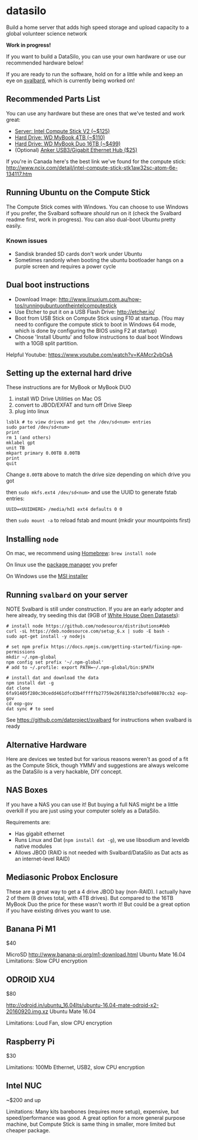 # datasilo

Build a home server that adds high speed storage and upload capacity to a global volunteer science network

**Work in progress!**

If you want to build a DataSilo, you can use your own hardware or use our recommended hardware below!

If you are ready to run the software, hold on for a little while and keep an eye on [svalbard](https://github.com/datproject/svalbard), which is currently being worked on!

## Recommended Parts List

You can use any hardware but these are ones that we've tested and work great:

- [Server: Intel Compute Stick V2 (~$125)](https://www.amazon.com/gp/product/B01AZC4NHS/ref=as_li_tl?ie=UTF8&tag=datproject-20&camp=1789&creative=9325&linkCode=as2&creativeASIN=B01AZC4NHS&linkId=df633291eb6a1066699506cba2987ac2)
- [Hard Drive: WD MyBook 4TB (~$110)](https://www.amazon.com/gp/product/B01LQQHL4E/ref=as_li_tl?ie=UTF8&tag=datproject-20&camp=1789&creative=9325&linkCode=as2&creativeASIN=B01LQQHL4E&linkId=82948e95904232adfce2cf1b7caaf725)
- [Hard Drive: WD MyBook Duo 16TB (~$499)](https://www.amazon.com/gp/product/B01B6BN1CU/ref=as_li_tl?ie=UTF8&tag=datproject-20&camp=1789&creative=9325&linkCode=as2&creativeASIN=B01B6BN1CU&linkId=0e7415c88239907dba15a73be9ef6fb4)
- (Optional) [Anker USB3/Gigabit Ethernet Hub ($25)](https://www.amazon.com/gp/product/B014ZOJX7W/ref=as_li_tl?ie=UTF8&tag=datproject-20&camp=1789&creative=9325&linkCode=as2&creativeASIN=B014ZOJX7W&linkId=73bc96dfe36120b60846299d07d689d7)

If you're in Canada here's the best link we've found for the compute stick: http://www.ncix.com/detail/intel-compute-stick-stk1aw32sc-atom-6e-134117.htm

## Running Ubuntu on the Compute Stick

The Compute Stick comes with Windows. You can choose to use Windows if you prefer, the Svalbard software *should* run on it (check the Svalbard readme first, work in progress). You can also dual-boot Ubuntu pretty easily.

### Known issues

- Sandisk branded SD cards don't work under Ubuntu
- Sometimes randonly when booting the ubuntu bootloader hangs on a purple screen and requires a power cycle

## Dual boot instructions

- Download Image: http://www.linuxium.com.au/how-tos/runningubuntuontheintelcomputestick
- Use Etcher to put it on a USB Flash Drive: http://etcher.io/
- Boot from USB Stick on Compute Stick using F10 at startup. (You may need to configure the compute stick to boot in Windows 64 mode, which is done by configuring the BIOS using F2 at startup)
- Choose 'Install Ubuntu' and follow instructions to dual boot Windows with a 10GB split partition.

Helpful Youtube: https://www.youtube.com/watch?v=KAMcr2vbOsA

## Setting up the external hard drive

These instructions are for MyBook or MyBook DUO

1. install WD Drive Utilities on Mac OS
2. convert to JBOD/EXFAT and turn off Drive Sleep
3. plug into linux

```
lsblk # to view drives and get the /dev/sd<num> entries
sudo parted /dev/sd<num>
print
rm 1 (and others)
mklabel gpt
unit TB
mkpart primary 0.00TB 8.00TB
print
quit
```

Change `8.00TB` above to match the drive size depending on which drive you got

then `sudo mkfs.ext4 /dev/sd<num>` and use the UUID to generate fstab entries:

```
UUID=<UUIDHERE> /media/hd1 ext4 defaults 0 0
```

then `sudo mount -a` to reload fstab and mount (mkdir your mountpoints first)

## Installing `node`

On mac, we recommend using [Homebrew](https://brew.sh/): `brew install node`

On linux use the [package manager](https://nodejs.org/en/download/package-manager/) you prefer

On Windows use the [MSI installer](https://nodejs.org/en/download/)

## Running `svalbard` on your server

NOTE Svalbard is still under construction. If you are an early adopter and here already, try seeding this dat (9GB of [White House Open Datasets](https://twitter.com/denormalize/status/831581871230193664)):

```
# install node https://github.com/nodesource/distributions#deb
curl -sL https://deb.nodesource.com/setup_6.x | sudo -E bash -
sudo apt-get install -y nodejs

# set npm prefix https://docs.npmjs.com/getting-started/fixing-npm-permissions
mkdir ~/.npm-global
npm config set prefix '~/.npm-global'
# add to ~/.profile: export PATH=~/.npm-global/bin:$PATH

# install dat and download the data
npm install dat -g
dat clone 6fa91405f280c30cedd461dfcd3b4fffffb27759e26f8135b7cbdfe08870ccb2 eop-gov
cd eop-gov
dat sync # to seed
```

See https://github.com/datproject/svalbard for instructions when svalbard is ready

## Alternative Hardware

Here are devices we tested but for various reasons weren't as good of a fit as the Compute Stick, though YMMV and suggestions are always welcome as the DataSilo is a very hackable, DIY concept.

## NAS Boxes

If you have a NAS you can use it! But buying a full NAS might be a little overkill if you are just using your computer solely as a DataSilo.

Requirements are:

- Has gigabit ethernet
- Runs Linux and Dat (`npm install dat -g`), we use libsodium and leveldb native modules
- Allows JBOD (RAID is not needed with Svalbard/DataSilo as Dat acts as an internet-level RAID)

## Mediasonic Probox Enclosure

These are a great way to get a 4 drive JBOD bay (non-RAID). I actually have 2 of them (8 drives total, with 4TB drives). But compared to the 16TB MyBook Duo the price for these wasn't worth it! But could be a great option if you have existing drives you want to use.

## Banana Pi M1

$40

MicroSD
http://www.banana-pi.org/m1-download.html Ubuntu Mate 16.04
Limitations: Slow CPU encryption

## ODROID XU4

$80

http://odroid.in/ubuntu_16.04lts/ubuntu-16.04-mate-odroid-x2-20160920.img.xz Ubuntu Mate 16.04

Limitations: Loud Fan, slow CPU encryption

## Raspberry Pi

$30

Limitations: 100Mb Ethernet, USB2, slow CPU encryption

## Intel NUC

~$200 and up

Limitations: Many kits barebones (requires more setup), expensive, but speed/performance was good. A great option for a more general purpose machine, but Compute Stick is same thing in smaller, more limited but cheaper package.

